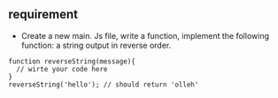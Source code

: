 ## requirement 
    
- Create a new main. Js file, write a function, implement the following function: a string output in reverse order.

```
function reverseString(message){
  // wirte your code here
}
reverseString('hello'); // should return 'olleh'
```
